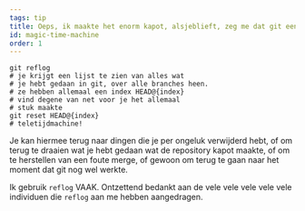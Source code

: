 ```yaml
---
tags: tip
title: Oeps, ik maakte het enorm kapot, alsjeblieft, zeg me dat git een teletijdmachine heeft!?!
id: magic-time-machine
order: 1
---
```


```git
git reflog
# je krijgt een lijst te zien van alles wat
# je hebt gedaan in git, over alle branches heen.
# ze hebben allemaal een index HEAD@{index}
# vind degene van net voor je het allemaal
# stuk maakte
git reset HEAD@{index}
# teletijdmachine!
```

Je kan hiermee terug naar dingen die je per ongeluk verwijderd hebt, of om terug te draaien wat je hebt gedaan wat de repository kapot maakte, of om te herstellen van een foute merge, of gewoon om terug te gaan naar het moment dat git nog wel werkte.

Ik gebruik `reflog` VAAK. Ontzettend bedankt aan de vele vele vele vele vele individuen die `reflog` aan me hebben aangedragen.
